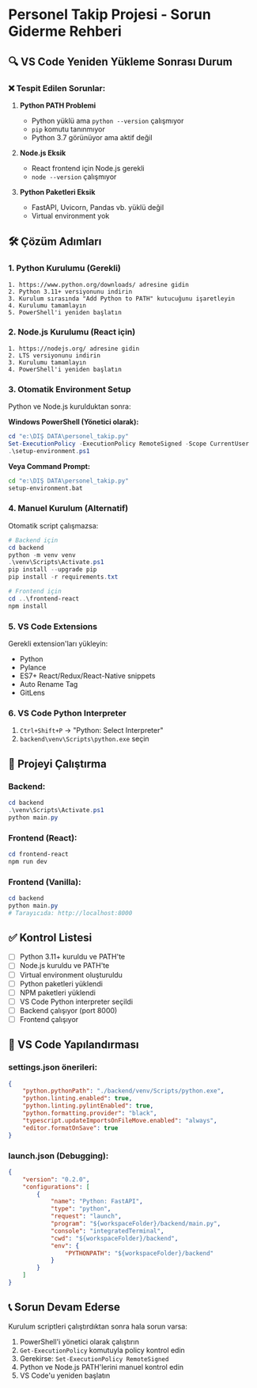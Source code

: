 # Personel Takip Projesi - Sorun Giderme Rehberi

## 🔍 VS Code Yeniden Yükleme Sonrası Durum

### ❌ Tespit Edilen Sorunlar:

1. **Python PATH Problemi**
   - Python yüklü ama `python --version` çalışmıyor
   - `pip` komutu tanınmıyor
   - Python 3.7 görünüyor ama aktif değil

2. **Node.js Eksik**
   - React frontend için Node.js gerekli
   - `node --version` çalışmıyor

3. **Python Paketleri Eksik**
   - FastAPI, Uvicorn, Pandas vb. yüklü değil
   - Virtual environment yok

## 🛠️ Çözüm Adımları

### 1. Python Kurulumu (Gerekli)
```
1. https://www.python.org/downloads/ adresine gidin
2. Python 3.11+ versiyonunu indirin
3. Kurulum sırasında "Add Python to PATH" kutucuğunu işaretleyin
4. Kurulumu tamamlayın
5. PowerShell'i yeniden başlatın
```

### 2. Node.js Kurulumu (React için)
```
1. https://nodejs.org/ adresine gidin  
2. LTS versiyonunu indirin
3. Kurulumu tamamlayın
4. PowerShell'i yeniden başlatın
```

### 3. Otomatik Environment Setup
Python ve Node.js kurulduktan sonra:

**Windows PowerShell (Yönetici olarak):**
```powershell
cd "e:\DIŞ DATA\personel_takip.py"
Set-ExecutionPolicy -ExecutionPolicy RemoteSigned -Scope CurrentUser
.\setup-environment.ps1
```

**Veya Command Prompt:**
```cmd
cd "e:\DIŞ DATA\personel_takip.py"
setup-environment.bat
```

### 4. Manuel Kurulum (Alternatif)
Otomatik script çalışmazsa:

```powershell
# Backend için
cd backend
python -m venv venv
.\venv\Scripts\Activate.ps1
pip install --upgrade pip
pip install -r requirements.txt

# Frontend için
cd ..\frontend-react
npm install
```

### 5. VS Code Extensions
Gerekli extension'ları yükleyin:
- Python
- Pylance  
- ES7+ React/Redux/React-Native snippets
- Auto Rename Tag
- GitLens

### 6. VS Code Python Interpreter
1. `Ctrl+Shift+P` → "Python: Select Interpreter"
2. `backend\venv\Scripts\python.exe` seçin

## 🚀 Projeyi Çalıştırma

### Backend:
```powershell
cd backend
.\venv\Scripts\Activate.ps1
python main.py
```

### Frontend (React):
```powershell
cd frontend-react  
npm run dev
```

### Frontend (Vanilla):
```powershell
cd backend
python main.py
# Tarayıcıda: http://localhost:8000
```

## ✅ Kontrol Listesi

- [ ] Python 3.11+ kuruldu ve PATH'te
- [ ] Node.js kuruldu ve PATH'te
- [ ] Virtual environment oluşturuldu
- [ ] Python paketleri yüklendi
- [ ] NPM paketleri yüklendi  
- [ ] VS Code Python interpreter seçildi
- [ ] Backend çalışıyor (port 8000)
- [ ] Frontend çalışıyor

## 🔧 VS Code Yapılandırması

### settings.json önerileri:
```json
{
    "python.pythonPath": "./backend/venv/Scripts/python.exe",
    "python.linting.enabled": true,
    "python.linting.pylintEnabled": true,
    "python.formatting.provider": "black",
    "typescript.updateImportsOnFileMove.enabled": "always",
    "editor.formatOnSave": true
}
```

### launch.json (Debugging):
```json
{
    "version": "0.2.0",
    "configurations": [
        {
            "name": "Python: FastAPI",
            "type": "python", 
            "request": "launch",
            "program": "${workspaceFolder}/backend/main.py",
            "console": "integratedTerminal",
            "cwd": "${workspaceFolder}/backend",
            "env": {
                "PYTHONPATH": "${workspaceFolder}/backend"
            }
        }
    ]
}
```

## 📞 Sorun Devam Ederse

Kurulum scriptleri çalıştırdıktan sonra hala sorun varsa:

1. PowerShell'i yönetici olarak çalıştırın
2. `Get-ExecutionPolicy` komutuyla policy kontrol edin
3. Gerekirse: `Set-ExecutionPolicy RemoteSigned`
4. Python ve Node.js PATH'lerini manuel kontrol edin
5. VS Code'u yeniden başlatın
